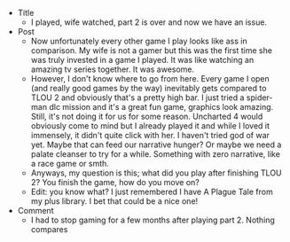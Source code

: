 - Title
	- I played, wife watched, part 2 is over and now we have an issue.
- Post
	- Now unfortunately every other game I play looks like ass in comparison. My wife is not a gamer but this was the first time she was truly invested in a game I played. It was like watching an amazing tv series together. It was awesome.
	- However, I don't know where to go from here. Every game I open (and really good games by the way) inevitably gets compared to TLOU 2 and obviously that's a pretty high bar. I just tried a spider-man dlc mission and it's a great fun game, graphics look amazing. Still, it's not doing it for us for some reason. Uncharted 4 would obviously come to mind but I already played it and while I loved it immensely, it didn't quite click with her. I haven't tried god of war yet. Maybe that can feed our narrative hunger? Or maybe we need a palate cleanser to try for a while. Something with zero narrative, like a race game or smth.
	- Anyways, my question is this; what did you play after finishing TLOU 2? You finish the game, how do you move on?
	- Edit: you know what? I just remembered I have A Plague Tale from my plus library. I bet that could be a nice one!
- Comment
	- I had to stop gaming for a few months after playing part 2. Nothing compares